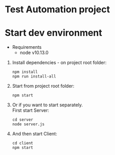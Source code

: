 # Test Automation project


# Start dev environment

* Requirements
    * node v10.13.0

1. Install dependencies - on project root folder:
    ~~~~
    npm install
    npm run install-all
    ~~~~

2. Start from project root folder:
    ~~~~
    npm start
    ~~~~

3. Or if you want to start separately.  
   First start Server:
    ~~~~
    cd server
    node server.js
    ~~~~

4. And then start Client:
    ~~~~
    cd client
    npm start
    ~~~~
